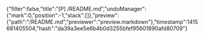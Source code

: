 {"filter":false,"title":"[P] /README.md","undoManager":{"mark":0,"position":-1,"stack":[]},"preview":{"path":"/README.md","previewer":"preview.markdown"},"timestamp":1415681405504,"hash":"da39a3ee5e6b4b0d3255bfef95601890afd80709"}